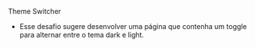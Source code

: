 Theme Switcher

- Esse desafio sugere desenvolver uma página que contenha um toggle para alternar entre o tema dark e light.